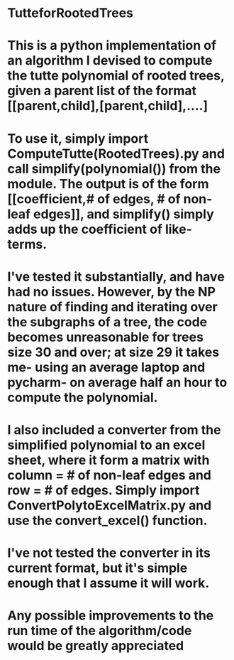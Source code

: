 # TutteforRootedTrees

# This is a python implementation of an algorithm I devised to compute the tutte polynomial of rooted trees, given a parent list of the format [[parent,child],[parent,child],....]

# To use it, simply import ComputeTutte(RootedTrees).py and call simplify(polynomial()) from the module. The output is of the form [[coefficient,# of edges, # of non-leaf edges]], and simplify() simply adds up the coefficient of like-terms.

# I've tested it substantially, and have had no issues. However, by the NP nature of finding and iterating over the subgraphs of a tree, the code becomes unreasonable for trees size 30 and over; at size 29 it takes me- using an average laptop and pycharm- on average half an hour to compute the polynomial.

# I also included a converter from the simplified polynomial to an excel sheet, where it form a matrix with column = # of non-leaf edges and row = # of edges. Simply import ConvertPolytoExcelMatrix.py and use the convert_excel() function.

# I've not tested the converter in its current format, but it's simple enough that I assume it will work.

# Any possible improvements to the run time of the algorithm/code would be greatly appreciated